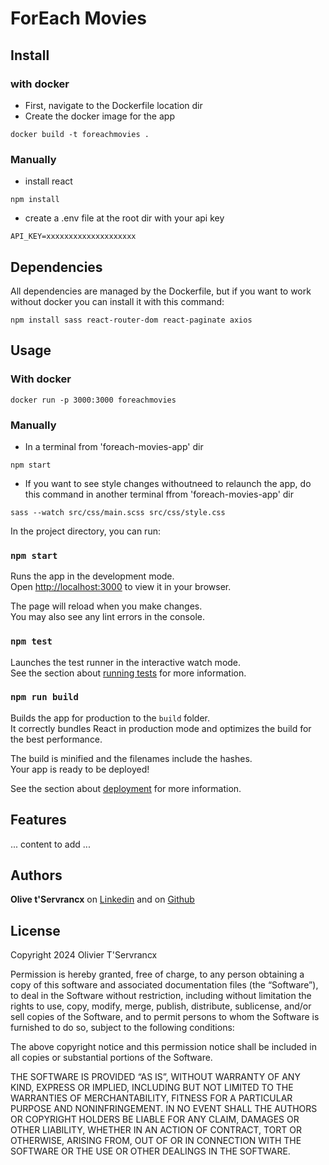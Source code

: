 # ForEach Movies
## Install
### with docker

- First, navigate to the Dockerfile location dir
- Create the docker image for the app
```
docker build -t foreachmovies .
```
### Manually
- install react
```
npm install
```
- create a .env file at the root dir with your api key
```
API_KEY=xxxxxxxxxxxxxxxxxxxx
```

## Dependencies
All dependencies are managed by the Dockerfile, but if you want to work without docker you can install it with this command:
```
npm install sass react-router-dom react-paginate axios
```

## Usage
### With docker
```
docker run -p 3000:3000 foreachmovies
```
### Manually
- In a terminal from 'foreach-movies-app' dir
```
npm start
```
- If you want to see style changes withoutneed to relaunch the app, do this command in another terminal ffrom 'foreach-movies-app' dir
```
sass --watch src/css/main.scss src/css/style.css
```

In the project directory, you can run:

### `npm start`

Runs the app in the development mode.\
Open [http://localhost:3000](http://localhost:3000) to view it in your browser.

The page will reload when you make changes.\
You may also see any lint errors in the console.

### `npm test`

Launches the test runner in the interactive watch mode.\
See the section about [running tests](https://facebook.github.io/create-react-app/docs/running-tests) for more information.

### `npm run build`

Builds the app for production to the `build` folder.\
It correctly bundles React in production mode and optimizes the build for the best performance.

The build is minified and the filenames include the hashes.\
Your app is ready to be deployed!

See the section about [deployment](https://facebook.github.io/create-react-app/docs/deployment) for more information.

## Features
... content to add ...

## Authors
**Olive t'Servrancx** on [Linkedin](https://www.linkedin.com/in/olivier-tservrancx/) and on [Github](https://github.com/electrikbox)

## License
Copyright 2024 Olivier T'Servrancx

Permission is hereby granted, free of charge, to any person obtaining a copy of this software and associated documentation files (the “Software”), to deal in the Software without restriction, including without limitation the rights to use, copy, modify, merge, publish, distribute, sublicense, and/or sell copies of the Software, and to permit persons to whom the Software is furnished to do so, subject to the following conditions:

The above copyright notice and this permission notice shall be included in all copies or substantial portions of the Software.

THE SOFTWARE IS PROVIDED “AS IS”, WITHOUT WARRANTY OF ANY KIND, EXPRESS OR IMPLIED, INCLUDING BUT NOT LIMITED TO THE WARRANTIES OF MERCHANTABILITY, FITNESS FOR A PARTICULAR PURPOSE AND NONINFRINGEMENT. IN NO EVENT SHALL THE AUTHORS OR COPYRIGHT HOLDERS BE LIABLE FOR ANY CLAIM, DAMAGES OR OTHER LIABILITY, WHETHER IN AN ACTION OF CONTRACT, TORT OR OTHERWISE, ARISING FROM, OUT OF OR IN CONNECTION WITH THE SOFTWARE OR THE USE OR OTHER DEALINGS IN THE SOFTWARE.